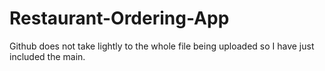 # Restaurant-Ordering-App

Github does not take lightly to the whole file being uploaded so I have just included the main. 
